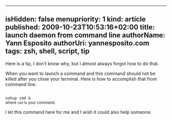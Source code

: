 -----
isHidden:       false
menupriority:   1
kind:           article
published:           2009-10-23T10:53:16+02:00
title: launch daemon from command line
authorName: Yann Esposito
authorUri: yannesposito.com
tags: zsh, shell, script, tip 
-----

Here is a tip, I don't know why, but I almost always forgot how to do that.

When you want to launch a command and this command should not be killed after you close your terminal. Here is how to accomplish that from command line: 

<div><code class="zsh">
nohup cmd &
</code>
<small>where <code>cmd</code> is your command.</small>
</div>

I let this command here for me and I wish it could also help someone.

